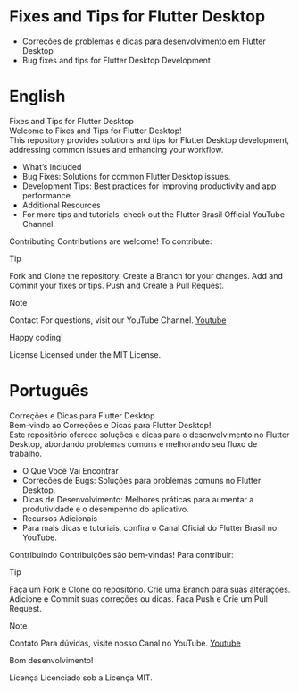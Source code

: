 # Fixes and Tips for Flutter Desktop
* Correções de problemas e dicas para desenvolvimento em Flutter Desktop 
* Bug fixes and tips for Flutter Desktop Development


# English
Fixes and Tips for Flutter Desktop  
Welcome to Fixes and Tips for Flutter Desktop!  
This repository provides solutions and tips for Flutter Desktop development, addressing common issues and enhancing your workflow.

- What’s Included
- Bug Fixes: Solutions for common Flutter Desktop issues.
- Development Tips: Best practices for improving productivity and app performance.
- Additional Resources
- For more tips and tutorials, check out the Flutter Brasil Official YouTube Channel.

Contributing
Contributions are welcome! To contribute:

> [!TIP]
> Fork and Clone the repository.
> Create a Branch for your changes.
> Add and Commit your fixes or tips.
> Push and Create a Pull Request.

> [!NOTE]
> Contact
> For questions, visit our YouTube Channel.
> [Youtube](https://www.youtube.com/watch?v=LsxMnCVCdPk&ab_channel=FlutterBrasil)

Happy coding!


License
Licensed under the MIT License.

# Português
Correções e Dicas para Flutter Desktop  
Bem-vindo ao Correções e Dicas para Flutter Desktop!  
Este repositório oferece soluções e dicas para o desenvolvimento no Flutter Desktop, abordando problemas comuns e melhorando seu fluxo de trabalho.

- O Que Você Vai Encontrar
- Correções de Bugs: Soluções para problemas comuns no Flutter Desktop.
- Dicas de Desenvolvimento: Melhores práticas para aumentar a produtividade e o desempenho do aplicativo.
- Recursos Adicionais
- Para mais dicas e tutoriais, confira o Canal Oficial do Flutter Brasil no YouTube.

Contribuindo
Contribuições são bem-vindas! Para contribuir:

> [!TIP]
> Faça um Fork e Clone do repositório.
> Crie uma Branch para suas alterações.
> Adicione e Commit suas correções ou dicas.
> Faça Push e Crie um Pull Request.

> [!NOTE]
> Contato
> Para dúvidas, visite nosso Canal no YouTube.
> [Youtube](https://www.youtube.com/watch?v=LsxMnCVCdPk&ab_channel=FlutterBrasil)

Bom desenvolvimento!


Licença
Licenciado sob a Licença MIT.
